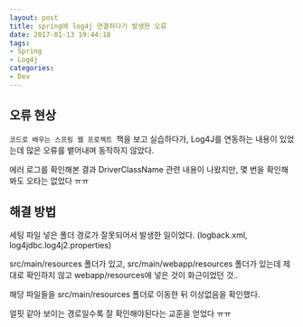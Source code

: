 ```yaml
---
layout: post
title: spring에 log4j 연결하다가 발생한 오류
date: 2017-01-13 19:44:18
tags:
- Spring
- Log4j
categories:
- Dev
---
```


## 오류 현상

`코드로 배우는 스프링 웹 프로젝트 `책을 보고 실습하다가, Log4J를 연동하는 내용이 있었는데 많은 오류를 뱉어내며 동작하지 않았다.

에러 로그를 확인해본 결과 DriverClassName 관련 내용이 나왔지만, 몇 번을 확인해봐도 오타는 없었다 ㅠㅠ



## 해결 방법

세팅 파일 넣은 폴더 경로가 잘못되어서 발생한 일이었다. (logback.xml, log4jdbc.log4j2.properties)

src/main/resources 폴더가 있고, src/main/webapp/resources 폴더가 있는데 제대로 확인하지 않고 webapp/resources에 넣은 것이 화근이었던 것..

해당 파일들을 src/main/resources 폴더로 이동한 뒤 이상없음을 확인했다.

얼핏 같아 보이는 경로일수록 잘 확인해야된다는 교훈을 얻었다 ㅠㅠ
